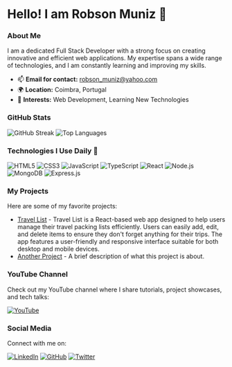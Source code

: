 # Hello! I am Robson Muniz 👋

### About Me

I am a dedicated Full Stack Developer with a strong focus on creating innovative and efficient web applications. My expertise spans a wide range of technologies, and I am constantly learning and improving my skills.

- 📫 **Email for contact:** [robson_muniz@yahoo.com](mailto:robson_muniz@yahoo.com)
- 🌍 **Location:** Coimbra, Portugal
- 🌟 **Interests:** Web Development, Learning New Technologies

### GitHub Stats

![GitHub Streak](https://github-readme-streak-stats.herokuapp.com/?user=robson-muniz&theme=radical)
![Top Languages](https://github-readme-stats.vercel.app/api/top-langs/?username=robson-muniz&layout=compact&theme=radical)

### Technologies I Use Daily 🚀

![HTML5](https://img.shields.io/badge/HTML5-E34F26?style=flat-square&logo=html5&logoColor=white)
![CSS3](https://img.shields.io/badge/CSS3-1572B6?style=flat-square&logo=css3&logoColor=white)
![JavaScript](https://img.shields.io/badge/JavaScript-F7DF1E?style=flat-square&logo=javascript&logoColor=black)
![TypeScript](https://img.shields.io/badge/TypeScript-007ACC?style=flat-square&logo=typescript&logoColor=white)
![React](https://img.shields.io/badge/React-61DAFB?style=flat-square&logo=react&logoColor=black)
![Node.js](https://img.shields.io/badge/Node.js-339933?style=flat-square&logo=node.js&logoColor=white)
![MongoDB](https://img.shields.io/badge/MongoDB-47A248?style=flat-square&logo=mongodb&logoColor=white)
![Express.js](https://img.shields.io/badge/Express.js-000000?style=flat-square&logo=express&logoColor=white)

### My Projects

Here are some of my favorite projects:

- [Travel List](https://github.com/robson-muniz/travel-list) - Travel List is a React-based web app designed to help users manage their travel packing lists efficiently. Users can easily add, edit, and delete items to ensure they don't forget anything for their trips. The app features a user-friendly and responsive interface suitable for both desktop and mobile devices.
- [Another Project](https://github.com/robson-muniz/another-project) - A brief description of what this project is about.

### YouTube Channel

Check out my YouTube channel where I share tutorials, project showcases, and tech talks:

[![YouTube](https://img.shields.io/badge/YouTube-FF0000?style=flat-square&logo=youtube&logoColor=white)](https://www.youtube.com/@DevMadeEasy)

### Social Media

Connect with me on:

[![LinkedIn](https://img.shields.io/badge/LinkedIn-0077B5?style=flat-square&logo=linkedin&logoColor=white)](https://linkedin.com/in/robsonmuniz)
[![GitHub](https://img.shields.io/badge/GitHub-181717?style=flat-square&logo=github&logoColor=white)](https://github.com/robson-muniz)
[![Twitter](https://img.shields.io/badge/Twitter-1DA1F2?style=flat-square&logo=twitter&logoColor=white)](https://twitter.com/your-twitter-handle)
